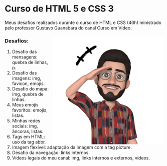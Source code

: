 # Curso de HTML 5 e CSS 3

Meus desafios realizados durante o curso de HTML e CSS (40h) ministrado pelo professor Gustavo Guanabara do canal Curso em Vídeo.

<img src="imagens/emoji2.png" align="right" width="350"/>

### Desafios:

1. Desafio das mensagens: quebra de linhas, p.
2. Desafio das imagens: img, favicon, emojis.
3. Desafio do mapa: img, quebra de linhas.
4. Meus emojis favoritos: emojis, listas.
5. Minhas redes sociais: img, âncoras, listas.
6. Tags em HTML: uso da tag abbr.
7. Imagem flexível: adaptação da imagem com a tag picture.
8. Desafio da navegação: links internos.
9. Vídeos legais do meu canal: img, links internos e externos, vídeos.
